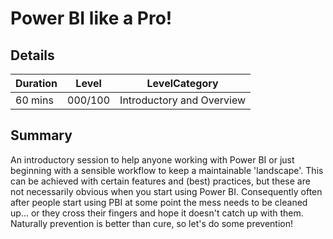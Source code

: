 # Power BI like a Pro!

## Details

| Duration | Level | LevelCategory|
|---|---|---|
|60 mins | 000/100 | Introductory and Overview| 

## Summary

An introductory session to help anyone working with Power BI or just beginning with a sensible workflow to keep a maintainable 'landscape'.
This can be achieved with certain features and (best) practices, but these are not necessarily obvious when you start using Power BI.
Consequently often after people start using PBI at some point the mess needs to be cleaned up... or they cross their fingers and hope it doesn't catch up with them. 
Naturally prevention is better than cure, so let's do some prevention!
